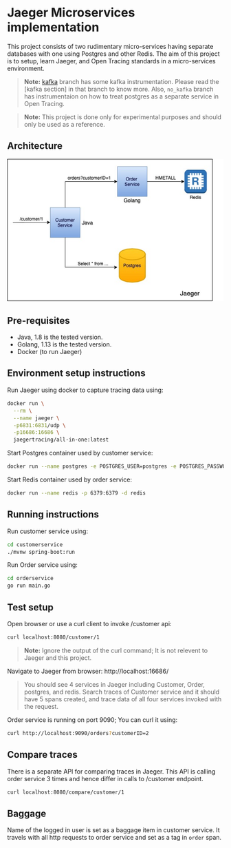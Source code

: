 # Jaeger Microservices implementation

This project consists of two rudimentary micro-services having separate databases with one using Postgres and other Redis. The aim of this project is to setup, learn Jaeger, and Open Tracing standards in a micro-services environment.

> **Note:** [kafka](../../tree/kafka) branch has some kafka instrumentation. Please read the [kafka section] in that branch to know more. Also, `no_kafka` branch has instrumentaion on how to treat postgres as a separate service in Open Tracing.

> **Note:** This project is done only for experimental purposes and should only be used as a reference.

## Architecture 

![Architecture diagram](./architecture.jpg)

## Pre-requisites

- Java, 1.8 is the tested version.
- Golang, 1.13 is the tested version.
- Docker (to run Jaeger)

## Environment setup instructions

Run Jaeger using docker to capture tracing data using:

```bash
docker run \
  --rm \
  --name jaeger \
  -p6831:6831/udp \
  -p16686:16686 \
  jaegertracing/all-in-one:latest
```

Start Postgres container used by customer service:

```bash
docker run --name postgres -e POSTGRES_USER=postgres -e POSTGRES_PASSWORD=admin -p 5432:5432 -d postgres
```

Start Redis container used by order service:

```bash
docker run --name redis -p 6379:6379 -d redis
```


## Running instructions

Run customer service using:


```bash
cd customerservice
./mvnw spring-boot:run
```


Run Order service using:


```bash
cd orderservice
go run main.go
```

## Test setup
Open browser or use a curl client to invoke /customer api:


```bash
curl localhost:8080/customer/1
```

> **Note:** Ignore the output of the curl command; It is not relevent to Jaeger and this project.

Navigate to Jaeger from browser: http://localhost:16686/


> You should see 4 services in Jaeger including Customer, Order, postgres, and redis. Search traces of Customer service and it should have 5 spans created, and trace data of all four services invoked with the request.

Order service is running on port 9090; You can curl it using:

```bash
curl http://localhost:9090/orders?customerID=2
```

## Compare traces

There is a separate API for comparing traces in Jaeger. This API is calling order service 3 times and hence differ in calls to /customer endpoint.

```bash
curl localhost:8080/compare/customer/1
```

## Baggage

Name of the logged in user is set as a baggage item in customer service. It travels with all http requests to order service and set as a tag in `order` span.